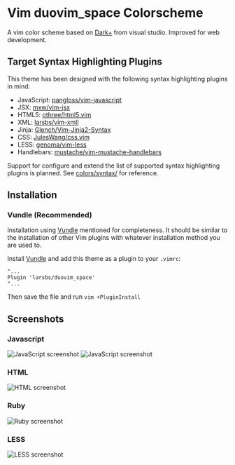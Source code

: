 # Vim duovim_space Colorscheme

A vim color scheme based on [Dark+](https://github.com/Microsoft/vscode/blob/2f76c44632b0d47ba97f66fbc158c763628e30b3/extensions/theme-defaults/themes/dark_plus.json) from visual studio. Improved for web development.


## Target Syntax Highlighting Plugins

This theme has been designed with the following syntax highlighting plugins in mind:

 * JavaScript: [pangloss/vim-javascript](http://equinusocio.github.io/material-theme)
 * JSX: [mxw/vim-jsx](https://github.com/mxw/vim-jsx)
 * HTML5: [othree/html5.vim](https://github.com/othree/html5.vim)
 * XML: [larsbs/vim-xmll](https://github.com/larsbs/vim-xmll)
 * Jinja: [Glench/Vim-Jinja2-Syntax](https://github.com/Glench/Vim-Jinja2-Syntax)
 * CSS: [JulesWang/css.vim](https://github.com/JulesWang/css.vim)
 * LESS: [genoma/vim-less](https://github.com/genoma/vim-less)
 * Handlebars: [mustache/vim-mustache-handlebars](https://github.com/mustache/vim-mustache-handlebars)

Support for configure and extend the list of supported syntax highlighting plugins is planned. See [colors/syntax/](colors/syntax/) for reference.


## Installation

### Vundle (Recommended)

Installation using [Vundle](https://github.com/VundleVim/Vundle.vim) mentioned for completeness. It should be similar to the installation of other Vim plugins with whatever installation method you are used to.

Install [Vundle](https://github.com/VundleVim/Vundle.vim) and add this theme as a plugin to your `.vimrc`:

```vim
"...
Plugin 'larsbs/duovim_space'
"...
```

Then save the file and run `vim +PluginInstall`


## Screenshots

### Javascript

![JavaScript screenshot](screenshots/jsx.png)
![JavaScript screenshot](screenshots/js.png)

### HTML

![HTML screenshot](screenshots/html.png)

### Ruby

![Ruby screenshot](screenshots/ruby.png)

### LESS

![LESS screenshot](screenshots/less.png)
